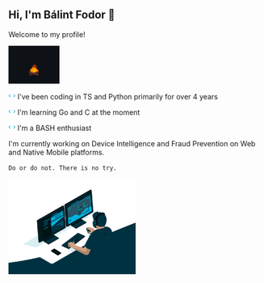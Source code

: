 ## Hi, I'm Bálint Fodor 👋

Welcome to my profile!

<img src="static/fire.gif" width="20%" />

<img src="static/tag.gif" width="14" /> I've been coding in TS and Python primarily for over 4 years

<img src="static/tag.gif" width="14" /> I'm learning Go and C at the moment

<img src="static/tag.gif" width="14" /> I'm a BASH enthusiast

I'm currently working on Device Intelligence and Fraud Prevention on Web and Native Mobile platforms.

```
Do or do not. There is no try.
```

<img src="static/coding2.gif" width="50%" />

<!--
**bbfodor/bbfodor** is a ✨ _special_ ✨ repository because its `README.md` (this file) appears on your GitHub profile.

Here are some ideas to get you started:

- 🔭 I’m currently working on ...
- 🌱 I’m currently learning ...
- 👯 I’m looking to collaborate on ...
- 🤔 I’m looking for help with ...
- 💬 Ask me about ...
- 📫 How to reach me: ...
- 😄 Pronouns: ...
- ⚡ Fun fact: ...
-->
